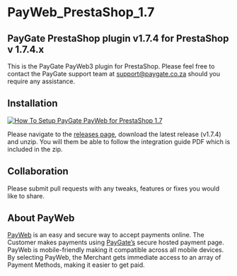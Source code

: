 # PayWeb_PrestaShop_1.7
## PayGate PrestaShop plugin v1.7.4 for PrestaShop v 1.7.4.x

This is the PayGate PayWeb3 plugin for PrestaShop. Please feel free to contact the PayGate support team at support@paygate.co.za should you require any assistance.

## Installation
[![How To Setup PayGate PayWeb for PrestaShop 1.7](https://www.appinlet.com/wp-content/uploads/2018/09/PrestaShop-1.7-Integration.jpg)](https://www.youtube.com/watch?v=H3e624nH5Wk "How To Setup PayGate PayWeb for PrestaShop 1.7")

Please navigate to the [releases page](https://github.com/PayGate/PayWeb_PrestaShop_1.7/releases), download the latest release (v1.7.4) and unzip. You will them be able to follow the integration guide PDF which is included in the zip.

## Collaboration

Please submit pull requests with any tweaks, features or fixes you would like to share.

## About PayWeb

[PayWeb](https://www.paygate.co.za/paygate-products/payweb/) is an easy and secure way to accept payments online. The Customer makes payments using [PayGate’s](https://www.paygate.co.za/) secure hosted payment page. PayWeb is mobile-friendly making it compatible across all mobile devices. By selecting PayWeb, the Merchant gets immediate access to an array of Payment Methods, making it easier to get paid.

